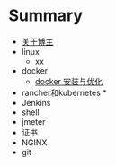# Summary
* [关于博主](README.md)
* linux
  * xx
* docker
  * [docker 安装与优化](arch/deploy-arch.md)
* rancher和kubernetes
  *  
* Jenkins
* shell
* jmeter
* 证书
* NGINX
* git
